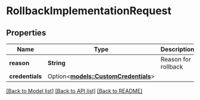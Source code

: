 # RollbackImplementationRequest

## Properties

Name | Type | Description | Notes
------------ | ------------- | ------------- | -------------
**reason** | **String** | Reason for rollback | 
**credentials** | Option<[**models::CustomCredentials**](CustomCredentials.md)> |  | [optional]

[[Back to Model list]](../README.md#documentation-for-models) [[Back to API list]](../README.md#documentation-for-api-endpoints) [[Back to README]](../README.md)


